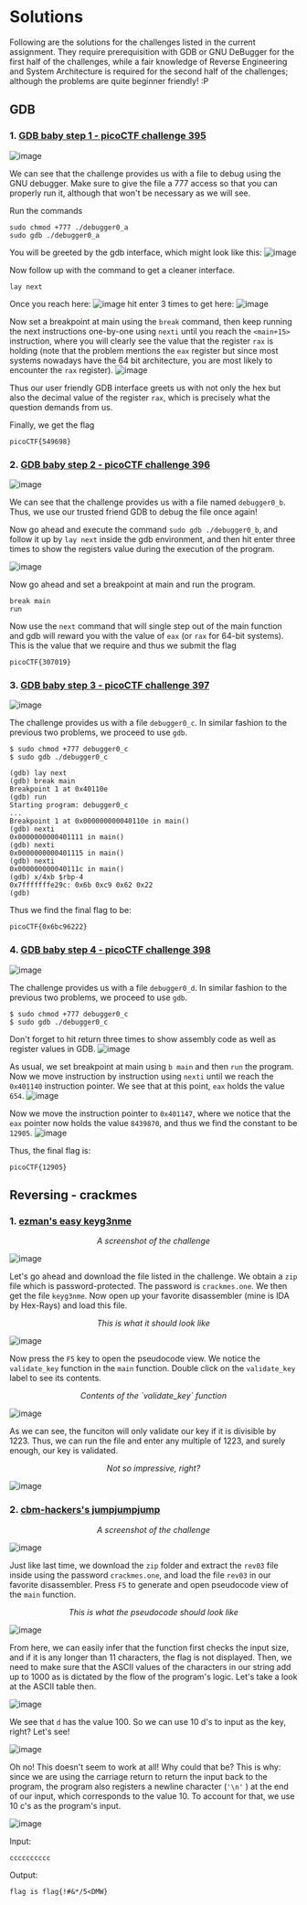 # Solutions
Following are the solutions for the challenges listed in the current assignment. They require prerequisition with GDB or GNU DeBugger for the first half of the challenges, while a fair knowledge of Reverse Engineering and System Architecture is required for the second half of the challenges; although the problems are quite beginner friendly! :P
## GDB

### 1. <a href = "https://play.picoctf.org/practice/challenge/395?category=3&page=1&search=GDB">GDB baby step 1 - picoCTF challenge 395 </a>
![image](https://github.com/user-attachments/assets/1267618b-e682-4916-af6a-fa8d0b86e6ee)

We can see that the challenge provides us with a file to debug using the GNU debugger. Make sure to give the file a 777 access so that you can properly run it, although that won't be necessary as we will see.

Run the commands
```
sudo chmod +777 ./debugger0_a
sudo gdb ./debugger0_a
```

You will be greeted by the gdb interface, which might look like this:
![image](https://github.com/user-attachments/assets/497c4d50-d18c-441b-979b-23efa73286cc)

Now follow up with the command to get a cleaner interface.
```
lay next
```
Once you reach here:
![image](https://github.com/user-attachments/assets/223feeeb-b255-4602-86d6-aef65f1b2014)
hit enter 3 times to get here:
![image](https://github.com/user-attachments/assets/063c42fe-8930-4935-b494-002ea8a04117)

Now set a breakpoint at main using the ```break``` command, then keep running the next instructions one-by-one using ```nexti``` until you reach the ```<main+15>``` instruction, where you will clearly see the value that the register ```rax``` is holding (note that the problem mentions the ```eax``` register but since most systems nowadays have the 64 bit architecture, you are most likely to encounter the ```rax``` register).
![image](https://github.com/user-attachments/assets/2911bbfc-e4a3-4ac1-9b4d-1b91de69ee23)

Thus our user friendly GDB interface greets us with not only the hex but also the decimal value of the register ```rax```, which is precisely what the question demands from us.

Finally, we get the flag

```
picoCTF{549698}
```

### 2. <a href="https://play.picoctf.org/practice/challenge/396?category=3&page=1&search=GDB">GDB baby step 2 - picoCTF challenge 396</a>

![image](https://github.com/user-attachments/assets/affa31de-63c5-420f-a38c-5a396a293c3b)

We can see that the challenge provides us with a file named ```debugger0_b```. Thus, we use our trusted friend GDB to debug the file once again!

Now go ahead and execute the command ```sudo gdb ./debugger0_b```, and follow it up by ```lay next``` inside the gdb environment, and then hit enter three times to show the registers value during the execution of the program.

![image](https://github.com/user-attachments/assets/1e9bdde6-2448-48ba-a78d-453fedf1c795)

Now go ahead and set a breakpoint at main and run the program.

```
break main
run
```

Now use the ```next``` command that will single step out of the main function and gdb will reward you with the value of ```eax``` (or ```rax``` for 64-bit systems). This is the value that we require and thus we submit the flag

```
picoCTF{307019}
```

### 3. <a href="https://play.picoctf.org/practice/challenge/397?category=3&page=1&search=GDB">GDB baby step 3 - picoCTF challenge 397</a>
![image](https://github.com/user-attachments/assets/29afb2e8-06f7-4d3c-ae34-dc6fdc3905b5)

The challenge provides us with a file ```debugger0_c```. In similar fashion to the previous two problems, we proceed to use ```gdb```.

```
$ sudo chmod +777 debugger0_c
$ sudo gdb ./debugger0_c
```
```
(gdb) lay next
(gdb) break main
Breakpoint 1 at 0x40110e
(gdb) run
Starting program: debugger0_c
...
Breakpoint 1 at 0x000000000040110e in main()
(gdb) nexti
0x0000000000401111 in main()
(gdb) nexti
0x0000000000401115 in main()
(gdb) nexti
0x000000000040111c in main()
(gdb) x/4xb $rbp-4
0x7fffffffe29c: 0x6b 0xc9 0x62 0x22
(gdb)
```

Thus we find the final flag to be:
```
picoCTF{0x6bc96222}
```
### 4. <a href = "https://play.picoctf.org/practice/challenge/398?category=3&page=1&search=GDB">GDB baby step 4 - picoCTF challenge 398</a>

![image](https://github.com/user-attachments/assets/ce7af193-3334-4f81-9fa1-ba775700dff8)

The challenge provides us with a file ```debugger0_d```. In similar fashion to the previous two problems, we proceed to use ```gdb```.

```
$ sudo chmod +777 debugger0_c
$ sudo gdb ./debugger0_c
```
Don't forget to hit return three times to show assembly code as well as register values in GDB.
![image](https://github.com/user-attachments/assets/76f0de8a-3536-4ebe-9785-7db1be7d3314)

As usual, we set breakpoint at main using ```b main``` and then ```run``` the program. Now we move instruction by instruction using ```nexti``` until we reach the ```0x401140``` instruction pointer. We see that at this point, ```eax``` holds the value ```654```.
![image](https://github.com/user-attachments/assets/cc9f588b-b4c6-4f13-9941-6239f1cfd5a6)

Now we move the instruction pointer to ```0x401147```, where we notice that the ```eax``` pointer now holds the value ```8439870```, and thus we find the constant to be ```12905```.
![image](https://github.com/user-attachments/assets/aec42db8-e3d4-4b7b-807e-2ce09b5434b3)


Thus, the final flag is:

```
picoCTF{12905}
```

## Reversing - crackmes

### 1. <a href="https://crackmes.one/crackme/5da31ebc33c5d46f00e2c661">ezman's easy keyg3nme</a>

<div align="center">
  <em>A screenshot of the challenge</em>
</div>

![image](https://github.com/user-attachments/assets/f6568216-9b41-4a72-95ca-5a5adb6c5ddd)

Let's go ahead and download the file listed in the challenge. We obtain a `zip` file which is password-protected. The password is `crackmes.one`. We then get the file `keyg3nme`. Now open up your favorite disassembler (mine is IDA by Hex-Rays) and load this file.

<div align="center">
<em>This is what it should look like</em>
</div>

![image](https://github.com/user-attachments/assets/9ebb6294-576d-4d1b-a9cf-860943e18fc6)

Now press the `F5` key to open the pseudocode view. We notice the `validate_key` function in the `main` function. Double click on the `validate_key` label to see its contents.

<div align="center">
<em>Contents of the `validate_key` function</em>
</div>

![image](https://github.com/user-attachments/assets/de0980d0-d751-49fa-8716-049456134ccd)

As we can see, the funciton will only validate our key if it is divisible by 1223. Thus, we can run the file and enter any multiple of 1223, and surely enough, our key is validated.

<div align="center">
<em>Not so impressive, right?</em>
</div>

![image](https://github.com/user-attachments/assets/61ce4a61-bca9-430a-9c8f-ed64a8715df3)

### 2. <a href="https://crackmes.one/crackme/5c1a939633c5d41e58e005d1">cbm-hackers's jumpjumpjump</a>

<div align="center">
<em>A screenshot of the challenge</em>
</div>

![image](https://github.com/user-attachments/assets/852dcbdd-fac7-4a25-9495-b7813d9d1975)

Just like last time, we download the `zip` folder and extract the `rev03` file inside using the password `crackmes.one`, and load the file `rev03` in our favorite disassembler. Press `F5` to generate and open pseudocode view of the `main` function.

<div align="center">
<em>This is what the pseudocode should look like</em>
</div>

![image](https://github.com/user-attachments/assets/aefafef2-1b66-4302-a8d2-3b8ac011d5a5)

From here, we can easily infer that the function first checks the input size, and if it is any longer than 11 characters, the flag is not displayed. Then, we need to make sure that the ASCII values of the characters in our string add up to 1000 as is dictated by the flow of the program's logic. Let's take a look at the ASCII table then.

![image](https://github.com/user-attachments/assets/050e9ad4-77f6-4cd4-b19c-cffcd83994ff)

We see that `d` has the value 100. So we can use 10 d's to input as the key, right? Let's see!

![image](https://github.com/user-attachments/assets/8b356775-7667-4de3-a27e-a4cedf263f8b)

Oh no! This doesn't seem to work at all! Why could that be? This is why: since we are using the carriage return to return the input back to the program, the program also registers a  newline character (`'\n'` ) at the end of our input, which corresponds to the value 10. To account for that, we use 10 c's as the program's input.

![image](https://github.com/user-attachments/assets/4454888c-6e6d-4df7-847a-59dc4686c8fc)

Input:
```
cccccccccc
```

Output:
```
flag is flag{!#&*/5<DMW}
```
